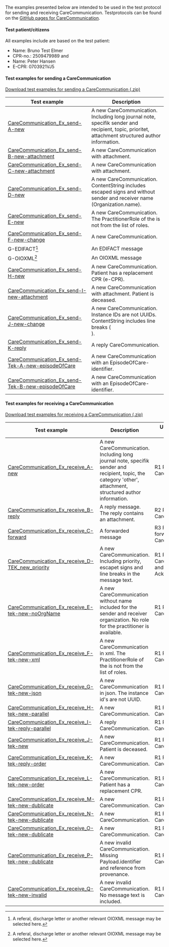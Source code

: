 The examples presented below are intended to be used in the test protocol for sending and receiving CareCommunication. Testprotocols can be found on the [GitHub pages for CareCommunication](https://medcomdk.github.io/dk-medcom-carecommunication/#2-test-and-certification). 


#### Test patient/citizens
All examples include are based on the test patient:
* Name: Bruno Test Elmer
* CPR-no.: 2509479989
and 
* Name: Peter Hansen
* E-CPR: 0703921VJ5

#### Test examples for sending a CareCommunication

[Download test examples for sending a CareCommunication (.zip)](./TestExamples/CareCommunication_Ex_send.zip)

|  Test example     |     Description     | 
|---|---|
| [CareCommunication_Ex_send-A-new](./Bundle-1932711d-49d0-4ad7-b1ee-61de711892d2.html) | A new CareCommunication. Including long journal note, specifik sender and recipient, topic, prioritet, attachment structured author information.|
| [CareCommunication_Ex_send-B-new-attachment](./Bundle-720f68cf-21bf-4c40-a90c-a113e00e88a8.html) | A new CareCommunication with attachment.| 
| [CareCommunication_Ex_send-C-new-attachment](./Bundle-683f2782-11e2-490a-9fa5-d5da09cc317a.html) | A new CareCommunication with attachment. | 
| [CareCommunication_Ex_send-D-new](./Bundle-5f85e1bd-03ea-47b9-bfe1-dbde95e69c75.html) | A new CareCommunication. ContentString includes escaped signs and without sender and receiver name (Organization.name). | 
| [CareCommunication_Ex_send-E-new](./Bundle-81b715aa-e993-4e7c-9b8a-4a05c10b540e.html) | A new CareCommunication. The PractitionerRole of the is not from the list of roles. | 
| [CareCommunication_Ex_send-F-new-change](./Bundle-8352b67a-23b2-44c5-b43a-725270a90722.html) | A new CareCommunication.  | 
| G-EDIFACT[^1] | An EDIFACT message   |
| G-OIOXML[^1] | An OIOXML message |  
| [CareCommunication_Ex_send-H-new](./Bundle-aca3d03a-febd-4b88-ad53-ac1bc36da615.html) | A new CareCommunication. Patient has a replacement CPR (e-CPR).| 
| [CareCommunication_Ex_send-I-new-attachment](./Bundle-1e9fdc8f-50f0-4dc3-9879-facdf331a2fe.html) | A new CareCommunication with attachment. Patient is deceased. | 
| [CareCommunication_Ex_send-J-new-change](./Bundle-jklfds89r45jklsduf98w487953jkl.jkliuuh.html) | A new CareCommunication. Instance IDs are not UUIDs. ContentString includes line breaks (<br/>).|
| [CareCommunication_Ex_send-K-reply](./Bundle-77c771ca-05d6-4efb-9a74-2fc513787f3a.html) | A reply CareCommunication. | 
| [CareCommunication_Ex_send-Tek-A-new-episodeOfCare](./Bundle-b43146a2-99ec-4b05-bb8f-5b44af4fe424.html) | A new CareCommunication with an EpisodeOfCare-identifier. |
| [CareCommunication_Ex_send-Tek-B-new-episodeOfCare](./Bundle-98eb081e-a66f-41a2-b2f7-c455782563b0.html) | A new CareCommunication with an EpisodeOfCare-identifier.  | 

[^1]: A referal, discharge letter or another relevant OIOXML message may be selected here. 

#### Test examples for receiving a CareCommunication

[Download test examples for receiving a CareCommunication (.zip)](./TestExamples/CareCommunication_Ex_receive.zip)

|  Test example     |     Description     | Used for test of use case |
|---|---|---|
| [CareCommunication_Ex_receive_A-new](./Bundle-b10f940e-2000-4ec8-9e0b-a3fb60fc5bb5.html) | A new CareCommunication. Including long journal note, specifik sender and recipient, topic, the category 'other', attachment, structured author information. | R1 Receive CareCommunication|
| [CareCommunication_Ex_receive_B-reply](./Bundle-91b4b79a-520f-48cb-bb9a-9c3e27301968.html) | A reply message. The reply contains an attachment. | R2 Receive a replied CareCommunication |
| [CareCommunication_Ex_receive_C-forward](./Bundle-adf87886-7d96-4c9b-bd76-5abb83682819.html) | A forwarded message | R3 Receive a forwarded CareCommunication|
| [CareCommunication_Ex_receive_D-TEK_new_priority](./Bundle-0c8dddf2-c882-4b00-8870-5035279e7d01.html) | A new CareCommunication. Including priority, escapet signs and line breaks in the message text. | R1 Receive a CareCommunication and sending an Acknowledgement |
| [CareCommunication_Ex_receive_E-tek-new-noOrgName](./Bundle-68f5c0f8-e33e-4302-89b0-cdea52801ec9.html) | A new CareCommunication without name included for the sender and receiver organization. No role for the practitioner is available. |R1 Receive a CareCommunication |
| [CareCommunication_Ex_receive_F-tek-new-xml](./Bundle-4f6ee254-6953-4a57-a68e-a5907a5761dc.html) | A new CareCommunication in xml. The PractitionerRole of the is not from the list of roles. | R1 Receive a CareCommunication |
| [CareCommunication_Ex_receive_G-tek-new-json](./Bundle-ddc3894e-6139-4ce7-a090-2c0c4871f341.html) | A new CareCommunication in json. The instance id's are not UUID. | R1 Receive a CareCommunication |
| [CareCommunication_Ex_receive_H-tek-new-parallel](./Bundle-c1edf6f3-2554-4b72-b58b-0f030ee555ba.html) | A new CareCommunication. | R1 Receive a CareCommunication |
| [CareCommunication_Ex_receive_I-tek-reply-parallel](./Bundle-0e2864ad-a6a1-4e84-a9dc-aeacee63f981.html) | A reply CareCommunication. | R1 Receive a CareCommunication |
| [CareCommunication_Ex_receive_J-tek-new](./Bundle-20fcbedb-ced8-4949-9edf-a145e0bb9b09.html) | A new CareCommunication. Patient is deceased. | R1 Receive a CareCommunication |
| [CareCommunication_Ex_receive_K-tek-reply-order](./Bundle-3e047a9d-c86a-4828-b686-6a80403df5eb.html) | A new CareCommunication. | R1 Receive a CareCommunication |
| [CareCommunication_Ex_receive_L-tek-new-order](./Bundle-7c5a0cc0-f0f8-4a2e-9de9-d9293598bf94.html) | A new CareCommunication. Patient has a replacement CPR. | R1 Receive a CareCommunication |
| [CareCommunication_Ex_receive_M-tek-new-dublicate](./Bundle-7283eae8-0427-4bb0-8486-06b4febd416c.html) | A new CareCommunication. | R1 Receive a CareCommunication |
| [CareCommunication_Ex_receive_N-tek-new-dublicate](./Bundle-c289e585-7f30-4d58-88e3-0baedd9ffeee.html) | A new CareCommunication. | R1 Receive a CareCommunication |
| [CareCommunication_Ex_receive_O-tek-new-dublicate](./Bundle-5de12884-eae7-4fd3-ba4a-d8b56be4baff.html) | A new CareCommunication. | R1 Receive a CareCommunication |
| [CareCommunication_Ex_receive_P-tek-new-dublicate](./Bundle-260a3cc1-38eb-454a-a57b-9e32eabb54a3.html) | A new invalid CareCommunication. Missing Payload.identifier and reference from provenance.| R1 Receive a CareCommunication |
| [CareCommunication_Ex_receive_Q-tek-new-invalid](./Bundle-fa97e431-332f-4605-ad37-c259dc2b8637.html) | A new invalid CareCommunication. No message text is included. | R1 Receive a CareCommunication |

